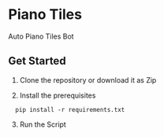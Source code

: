# Piano Tiles
Auto Piano Tiles Bot

## Get Started
1. Clone the repository or download it as Zip

2. Install the prerequisites
```
  pip install -r requirements.txt
```

3. Run the Script

